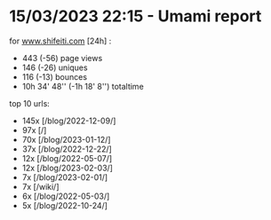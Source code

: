 # 15/03/2023 22:15 - Umami report
for www.shifeiti.com [24h] :

 - 443 (-56) page views
 - 146 (-26) uniques
 - 116 (-13) bounces
 - 10h 34' 48'' (-1h 18' 8'') totaltime


top 10 urls:
 - 145x [/blog/2022-12-09/]
 - 97x [/]
 - 70x [/blog/2023-01-12/]
 - 37x [/blog/2022-12-22/]
 - 12x [/blog/2022-05-07/]
 - 12x [/blog/2023-02-03/]
 - 7x [/blog/2023-02-01/]
 - 7x [/wiki/]
 - 6x [/blog/2022-05-03/]
 - 5x [/blog/2022-10-24/]


